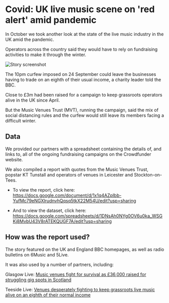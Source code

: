 # Covid: UK live music scene on 'red alert' amid pandemic

In October we took another look at the state of the live music industry in the UK amid the pandemic. 

Operators across the country said they would have to rely on fundraising activities to make it through the winter.

![Story screenshot](https://user-images.githubusercontent.com/61186777/95092162-3df85e80-071f-11eb-88bd-1fe46e889196.png)

The 10pm curfew imposed on 24 September could leave the businesses having to trade on an eighth of their usual income, a charity leader told the BBC.

Close to £3m had been raised for a campaign to keep grassroots operators alive in the UK since April.

But the Music Venues Trust (MVT), running the campaign, said the mix of social distancing rules and the curfew would still leave its members facing a difficult winter.

## Data

We provided our partners with a spreadsheet containing the details of, and links to, all of the ongoing fundraising campaigns on the Crowdfunder website.

We also compiled a report with quotes from the Music Venues Trust, popstar KT Tunstall and operators of venues in Leicester and Stockton-on-Tees. 

* To view the report, click here: https://docs.google.com/document/d/1x1q4AZpIbb-YufMc79eNGXlrudnvhQqsq5tkX22M54U/edit?usp=sharing

* And to view the dataset, click here: https://docs.google.com/spreadsheets/d/1DNsAh0NYg0OV6u0ka_WSGKj8MvbU43V8rATEKQUGF7A/edit?usp=sharing

## How was the report used?

The story featured on the UK and England BBC homepages, as well as radio bulletins on 6Music and 5Live.

It was also used by a number of partners, including:

Glasgow Live: [Music venues fight for survival as £36,000 raised for struggling gig spots in Scotland](https://www.glasgowlive.co.uk/news/glasgow-news/music-venues-fight-survival-36000-19043338)

Teeside Live: [Venues desperately fighting to keep grassroots live music alive on an eighth of their normal income](https://www.gazettelive.co.uk/news/teesside-news/venues-desperately-fighting-keep-grassroots-19047748)



